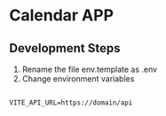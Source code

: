 # Calendar APP

## Development Steps

1. Rename the file env.template as .env
2. Change environment variables

```

VITE_API_URL=https://domain/api


```